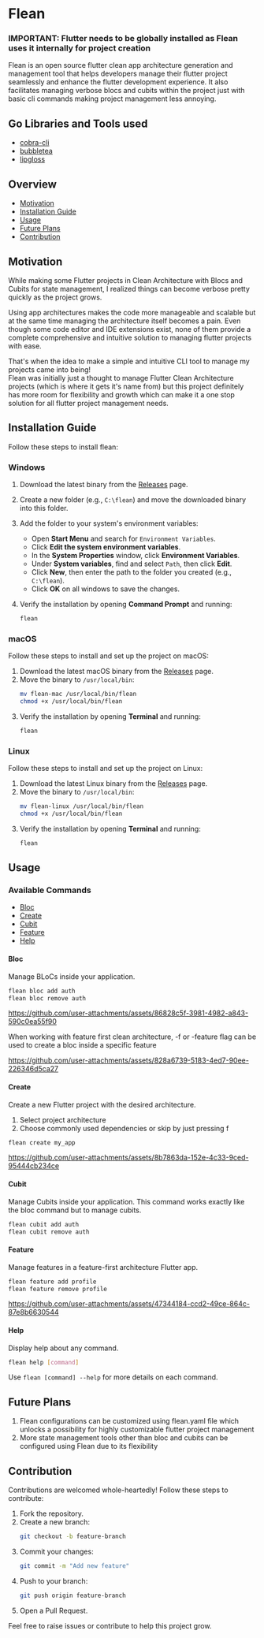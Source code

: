 # Flean
### IMPORTANT: Flutter needs to be globally installed as Flean uses it internally for project creation
Flean is an open source flutter clean app architecture generation and management tool that helps developers manage their flutter
project seamlessly and enhance the flutter development experience.
It also facilitates managing verbose blocs and cubits within the project just with basic cli commands making project management less annoying.

## Go Libraries and Tools used
- [cobra-cli](https://github.com/spf13/cobra)
- [bubbletea](https://github.com/charmbracelet/bubbletea)
- [lipgloss](https://github.com/charmbracelet/lipgloss)

## Overview
- [Motivation](#motivation)
- [Installation Guide](#installation-guide)
- [Usage](#usage)
- [Future Plans](#future-plans)
- [Contribution](#contribution)

## Motivation
While making some Flutter projects in Clean Architecture with Blocs and Cubits for state management, I realized things can become verbose pretty quickly as the project grows.

Using app architectures makes the code more manageable and scalable but at the same time managing the architecture itself becomes a pain. Even though some code editor and IDE extensions exist, none of them provide a complete comprehensive and intuitive solution to managing flutter projects with ease.

That's when the idea to make a simple and intuitive CLI tool to manage my projects came into being!  
Flean was initially just a thought to manage Flutter Clean Architecture projects (which is where it gets it's name from) but this project definitely has more room for flexibility and growth
which can make it a one stop solution for all flutter project management needs.
## Installation Guide
Follow these steps to install flean:

### Windows
1. Download the latest binary from the [Releases](https://github.com/yourusername/yourproject/releases) page.
   
2. Create a new folder (e.g., `C:\flean`) and move the downloaded binary into this folder.

3. Add the folder to your system's environment variables:
   - Open **Start Menu** and search for `Environment Variables`.
   - Click **Edit the system environment variables**.
   - In the **System Properties** window, click **Environment Variables**.
   - Under **System variables**, find and select `Path`, then click **Edit**.
   - Click **New**, then enter the path to the folder you created (e.g., `C:\flean`).
   - Click **OK** on all windows to save the changes.
5. Verify the installation by opening **Command Prompt** and running:
   ```sh
   flean
   ```
### macOS
Follow these steps to install and set up the project on macOS:

1. Download the latest macOS binary from the [Releases](https://github.com/TanishqPokharia/flean/releases) page.
2. Move the binary to `/usr/local/bin`:
   ```sh
   mv flean-mac /usr/local/bin/flean
   chmod +x /usr/local/bin/flean
   ```
3. Verify the installation by opening **Terminal** and running:
   ```sh
   flean
   ```

### Linux
Follow these steps to install and set up the project on Linux:

1. Download the latest Linux binary from the [Releases](https://github.com/TanishqPokharia/yourproject/releases) page.
2. Move the binary to `/usr/local/bin`:
   ```sh
   mv flean-linux /usr/local/bin/flean
   chmod +x /usr/local/bin/flean
   ```
3. Verify the installation by opening **Terminal** and running:
   ```sh
   flean
   ```


## Usage
### Available Commands
  - [Bloc](#bloc)
  - [Create](#create)
  - [Cubit](#cubit)
  - [Feature](#feature)
  - [Help](#help)


#### Bloc
Manage BLoCs inside your application.
```sh
flean bloc add auth
flean bloc remove auth
```


https://github.com/user-attachments/assets/86828c5f-3981-4982-a843-590c0ea55f90


When working with feature first clean architecture, -f or -feature flag can be used to create a bloc inside a specific feature


https://github.com/user-attachments/assets/828a6739-5183-4ed7-90ee-226346d5ca27



#### Create
Create a new Flutter project with the desired architecture.
1. Select project architecture
2. Choose commonly used dependencies or skip by just pressing f
```sh
flean create my_app
```


https://github.com/user-attachments/assets/8b7863da-152e-4c33-9ced-95444cb234ce



#### Cubit
Manage Cubits inside your application.
This command works exactly like the bloc command but to manage cubits.
```sh
flean cubit add auth
flean cubit remove auth
```

#### Feature
Manage features in a feature-first architecture Flutter app.
```sh
flean feature add profile
flean feature remove profile
```




https://github.com/user-attachments/assets/47344184-ccd2-49ce-864c-87e8b6630544





#### Help
Display help about any command.
```sh
flean help [command]
```

Use `flean [command] --help` for more details on each command.

## Future Plans
1. Flean configurations can be customized using flean.yaml file which unlocks a possibility for highly customizable flutter project management
2. More state management tools other than bloc and cubits can be configured using Flean due to its flexibility

## Contribution
Contributions are welcomed whole-heartedly! Follow these steps to contribute:

1. Fork the repository.
2. Create a new branch:
   ```sh
   git checkout -b feature-branch
   ```
3. Commit your changes:
   ```sh
   git commit -m "Add new feature"
   ```
4. Push to your branch:
   ```sh
   git push origin feature-branch
   ```
5. Open a Pull Request.

Feel free to raise issues or contribute to help this project grow.
